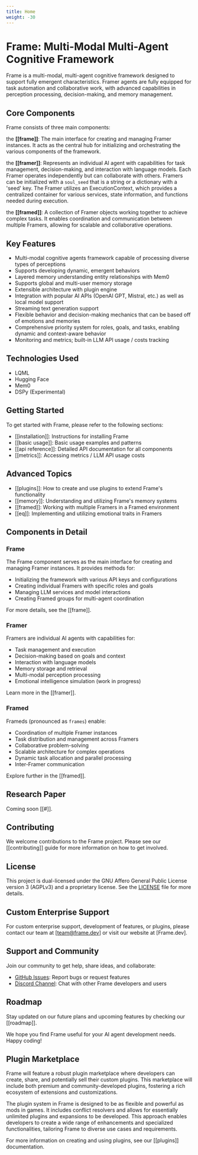 ```yaml
---
title: Home
weight: -30
---
```


# Frame: Multi-Modal Multi-Agent Cognitive Framework

Frame is a multi-modal, multi-agent cognitive framework designed to support fully emergent characteristics. Framer agents are fully equipped for task automation and collaborative work, with advanced capabilities in perception processing, decision-making, and memory management.

## Core Components

Frame consists of three main components:

the **[[frame]]**: The main interface for creating and managing Framer instances. It acts as the central hub for initializing and orchestrating the various components of the framework.

the **[[framer]]**: Represents an individual AI agent with capabilities for task management, decision-making, and interaction with language models. Each Framer operates independently but can collaborate with others. Framers can be initialized with a `soul_seed` that is a string or a dictionary with a 'seed' key. The Framer utilizes an ExecutionContext, which provides a centralized container for various services, state information, and functions needed during execution.

the **[[framed]]**: A collection of Framer objects working together to achieve complex tasks. It enables coordination and communication between multiple Framers, allowing for scalable and collaborative operations.

## Key Features

- Multi-modal cognitive agents framework capable of processing diverse types of perceptions
- Supports developing dynamic, emergent behaviors
- Layered memory understanding entity relationships with Mem0
- Supports global and multi-user memory storage
- Extensible architecture with plugin engine
- Integration with popular AI APIs (OpenAI GPT, Mistral, etc.) as well as local model support
- Streaming text generation support 
- Flexible behavior and decision-making mechanics that can be based off of emotions and memories
- Comprehensive priority system for roles, goals, and tasks, enabling dynamic and context-aware behavior
- Monitoring and metrics; built-in LLM API usage / costs tracking

## Technologies Used
- LQML
- Hugging Face
- Mem0
- DSPy (Experimental)

## Getting Started

To get started with Frame, please refer to the following sections:

- [[installation]]: Instructions for installing Frame
- [[basic usage]]: Basic usage examples and patterns
- [[api reference]]: Detailed API documentation for all components
- [[metrics]]: Accessing metrics / LLM API usage costs

## Advanced Topics

- [[plugins]]: How to create and use plugins to extend Frame's functionality
- [[memory]]: Understanding and utilizing Frame's memory systems
- [[framed]]: Working with multiple Framers in a Framed environment
- [[eq]]: Implementing and utilizing emotional traits in Framers

## Components in Detail

### Frame

The Frame component serves as the main interface for creating and managing Framer instances. It provides methods for:

- Initializing the framework with various API keys and configurations
- Creating individual Framers with specific roles and goals
- Managing LLM services and model interactions
- Creating Framed groups for multi-agent coordination

For more details, see the [[frame]].

### Framer

Framers are individual AI agents with capabilities for:

- Task management and execution
- Decision-making based on goals and context
- Interaction with language models
- Memory storage and retrieval
- Multi-modal perception processing
- Emotional intelligence simulation (work in progress)

Learn more in the [[framer]].

### Framed

Frameds (pronounced as `frames`) enable:

- Coordination of multiple Framer instances
- Task distribution and management across Framers
- Collaborative problem-solving
- Scalable architecture for complex operations
- Dynamic task allocation and parallel processing
- Inter-Framer communication

Explore further in the [[framed]].

## Research Paper

Coming soon [[#]].

## Contributing

We welcome contributions to the Frame project. Please see our [[contributing]] guide for more information on how to get involved.

## License

This project is dual-licensed under the GNU Affero General Public License version 3 (AGPLv3) and a proprietary license. See the [LICENSE](https://github.com/your-repo-link/LICENSE) file for more details.

## Custom Enterprise Support

For custom enterprise support, development of features, or plugins, please contact our team at [team@frame.dev] or visit our website at [Frame.dev].

## Support and Community

Join our community to get help, share ideas, and collaborate:

- [GitHub Issues](https://github.com/your-repo-link/issues): Report bugs or request features
- [Discord Channel](https://discord.gg/your-channel): Chat with other Frame developers and users

## Roadmap

Stay updated on our future plans and upcoming features by checking our [[roadmap]].

We hope you find Frame useful for your AI agent development needs. Happy coding!

## Plugin Marketplace

Frame will feature a robust plugin marketplace where developers can create, share, and potentially sell their custom plugins. This marketplace will include both premium and community-developed plugins, fostering a rich ecosystem of extensions and customizations.

The plugin system in Frame is designed to be as flexible and powerful as mods in games. It includes conflict resolvers and allows for essentially unlimited plugins and expansions to be developed. This approach enables developers to create a wide range of enhancements and specialized functionalities, tailoring Frame to diverse use cases and requirements.

For more information on creating and using plugins, see our [[plugins]] documentation.
